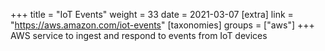 +++
title = "IoT Events"
weight = 33
date = 2021-03-07
[extra]
link = "https://aws.amazon.com/iot-events"
[taxonomies]
groups = ["aws"]
+++
AWS service to ingest and respond to events from IoT devices

